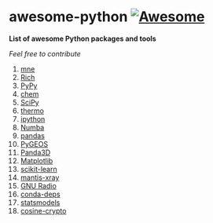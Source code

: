 # awesome-python [![Awesome](https://cdn.rawgit.com/sindresorhus/awesome/d7305f38d29fed78fa85652e3a63e154dd8e8829/media/badge.svg)](https://github.com/Mentors4EDU/awesome-python)
**List of awesome Python packages and tools**

*Feel free to contribute*

1. [mne](https://mne.tools/)
2. [Rich](https://pypi.org/project/rich/)
3. [PyPy](https://www.pypy.org/)
4. [chem](https://pypi.org/project/chem/)
5. [SciPy](https://scipy.org/)
6. [thermo](https://pypi.org/project/thermo/)
7. [ipython](https://pypi.org/project/ipython/)
8. [Numba](https://numba.pydata.org/)
9. [pandas](https://pypi.org/project/pandas/)
10. [PyGEOS](https://pygeos.readthedocs.io/)
11. [Panda3D](https://www.panda3d.org/)
12. [Matplotlib](https://matplotlib.org/)
13. [scikit-learn](https://scikit-learn.org/stable/)
14. [mantis-xray](https://spectromicroscopy.com/)
15. [GNU Radio](https://github.com/gnuradio/gnuradio)
16. [conda-deps](https://pypi.org/project/conda-deps/)
17. [statsmodels](https://pypi.org/project/statsmodels/)
18. [cosine-crypto](https://cosine-documentation.readthedocs.io/en/latest/)
